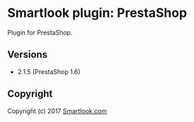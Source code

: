 # Smartlook plugin: PrestaShop

Plugin for PrestaShop.

## Versions

* 2.1.5 (PrestaShop 1.6)

## Copyright

Copyright (c) 2017 [Smartlook.com](https://www.smartlook.com/)